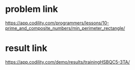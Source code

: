 problem link
========
<https://app.codility.com/programmers/lessons/10-prime_and_composite_numbers/min_perimeter_rectangle/>

result link
=======
<https://app.codility.com/demo/results/trainingHSBQC5-3TA/>